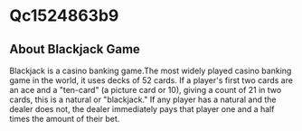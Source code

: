 # Qc1524863b9

## About Blackjack Game

Blackjack is a casino banking game.The most widely played casino banking game in the world, it uses decks of 52 cards. If a player's first two cards are an ace and a "ten-card" (a picture card or 10), giving a count of 21 in two cards, this is a natural or "blackjack." If any player has a natural and the dealer does not, the dealer immediately pays that player one and a half times the amount of their bet.
